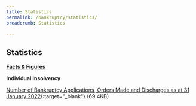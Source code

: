 ```yaml
---
title: Statistics
permalink: /bankruptcy/statistics/
breadcrumb: Statistics

---
```



Statistics
---

<u><b>Facts & Figures</b></u>

**Individual Insolvency**

[Number of Bankruptcy Applications, Orders Made and Discharges as at 31 January 2022](/files/NumberofBankruptcyApplicationsOrdersMadeandDischarges(Jan22).pdf/){:target="_blank"} (69.4KB)
